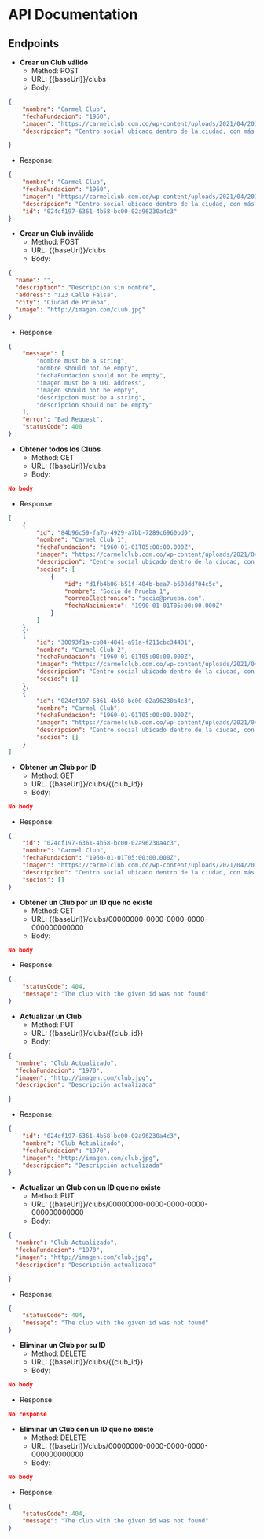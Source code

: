# API Documentation
## Endpoints
- **Crear un Club válido**
  - Method: POST
  - URL: {{baseUrl}}/clubs
  - Body:

```json
{
    "nombre": "Carmel Club",
    "fechaFundacion": "1960",
    "imagen": "https://carmelclub.com.co/wp-content/uploads/2021/04/20191115_193817-1-800x550.jpg",
    "descripcion": "Centro social ubicado dentro de la ciudad, con más de 60 años de funcionamiento."

}
```
  - Response:

```json
{
    "nombre": "Carmel Club",
    "fechaFundacion": "1960",
    "imagen": "https://carmelclub.com.co/wp-content/uploads/2021/04/20191115_193817-1-800x550.jpg",
    "descripcion": "Centro social ubicado dentro de la ciudad, con más de 60 años de funcionamiento.",
    "id": "024cf197-6361-4b58-bc00-02a96230a4c3"
}
```

- **Crear un Club inválido**
  - Method: POST
  - URL: {{baseUrl}}/clubs
  - Body:

```json
{
  "name": "",
  "description": "Descripción sin nombre",
  "address": "123 Calle Falsa",
  "city": "Ciudad de Prueba",
  "image": "http://imagen.com/club.jpg"
}
```
  - Response:

```json
{
    "message": [
        "nombre must be a string",
        "nombre should not be empty",
        "fechaFundacion should not be empty",
        "imagen must be a URL address",
        "imagen should not be empty",
        "descripcion must be a string",
        "descripcion should not be empty"
    ],
    "error": "Bad Request",
    "statusCode": 400
}
```

- **Obtener todos los Clubs**
  - Method: GET
  - URL: {{baseUrl}}/clubs
  - Body:

```json
No body
```
  - Response:

```json
[
    {
        "id": "84b96c59-fa7b-4929-a7bb-7289c6960bd0",
        "nombre": "Carmel Club 1",
        "fechaFundacion": "1960-01-01T05:00:00.000Z",
        "imagen": "https://carmelclub.com.co/wp-content/uploads/2021/04/20191115_193817-1-800x550.jpg",
        "descripcion": "Centro social ubicado dentro de la ciudad, con más de 60 años de funcionamiento.",
        "socios": [
            {
                "id": "d1fb4b06-b51f-484b-bea7-b608dd704c5c",
                "nombre": "Socio de Prueba 1",
                "correoElectronico": "socio@prueba.com",
                "fechaNacimiento": "1990-01-01T05:00:00.000Z"
            }
        ]
    },
    {
        "id": "30093f1a-cb84-4841-a91a-f211cbc34401",
        "nombre": "Carmel Club 2",
        "fechaFundacion": "1960-01-01T05:00:00.000Z",
        "imagen": "https://carmelclub.com.co/wp-content/uploads/2021/04/20191115_193817-1-800x550.jpg",
        "descripcion": "Centro social ubicado dentro de la ciudad, con más de 60 años de funcionamiento.",
        "socios": []
    },
    {
        "id": "024cf197-6361-4b58-bc00-02a96230a4c3",
        "nombre": "Carmel Club",
        "fechaFundacion": "1960-01-01T05:00:00.000Z",
        "imagen": "https://carmelclub.com.co/wp-content/uploads/2021/04/20191115_193817-1-800x550.jpg",
        "descripcion": "Centro social ubicado dentro de la ciudad, con más de 60 años de funcionamiento.",
        "socios": []
    }
]
```

- **Obtener un Club por ID**
  - Method: GET
  - URL: {{baseUrl}}/clubs/{{club_id}}
  - Body:

```json
No body
```
  - Response:

```json
{
    "id": "024cf197-6361-4b58-bc00-02a96230a4c3",
    "nombre": "Carmel Club",
    "fechaFundacion": "1960-01-01T05:00:00.000Z",
    "imagen": "https://carmelclub.com.co/wp-content/uploads/2021/04/20191115_193817-1-800x550.jpg",
    "descripcion": "Centro social ubicado dentro de la ciudad, con más de 60 años de funcionamiento.",
    "socios": []
}
```

- **Obtener un Club por un ID que no existe**
  - Method: GET
  - URL: {{baseUrl}}/clubs/00000000-0000-0000-0000-000000000000
  - Body:

```json
No body
```
  - Response:

```json
{
    "statusCode": 404,
    "message": "The club with the given id was not found"
}
```

- **Actualizar un Club**
  - Method: PUT
  - URL: {{baseUrl}}/clubs/{{club_id}}
  - Body:

```json
{
  "nombre": "Club Actualizado",
  "fechaFundacion": "1970",
  "imagen": "http://imagen.com/club.jpg",
  "descripcion": "Descripción actualizada"

}
```
  - Response:

```json
{
    "id": "024cf197-6361-4b58-bc00-02a96230a4c3",
    "nombre": "Club Actualizado",
    "fechaFundacion": "1970",
    "imagen": "http://imagen.com/club.jpg",
    "descripcion": "Descripción actualizada"
}
```

- **Actualizar un Club con un ID que no existe**
  - Method: PUT
  - URL: {{baseUrl}}/clubs/00000000-0000-0000-0000-000000000000
  - Body:

```json
{
  "nombre": "Club Actualizado",
  "fechaFundacion": "1970",
  "imagen": "http://imagen.com/club.jpg",
  "descripcion": "Descripción actualizada"

}
```
  - Response:

```json
{
    "statusCode": 404,
    "message": "The club with the given id was not found"
}
```

- **Eliminar un Club por su ID**
  - Method: DELETE
  - URL: {{baseUrl}}/clubs/{{club_id}}
  - Body:

```json
No body
```
  - Response:

```json
No response
```

- **Eliminar un Club con un ID que no existe**
  - Method: DELETE
  - URL: {{baseUrl}}/clubs/00000000-0000-0000-0000-000000000000
  - Body:

```json
No body
```
  - Response:

```json
{
    "statusCode": 404,
    "message": "The club with the given id was not found"
}
```

